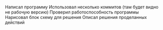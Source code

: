 Написал программу
Использовал несколько коммитов (там будет видно не рабочую версию)
Проверил работоспособность программы
Нарисовал блок схему для решения
Описал решения проделанных действий
